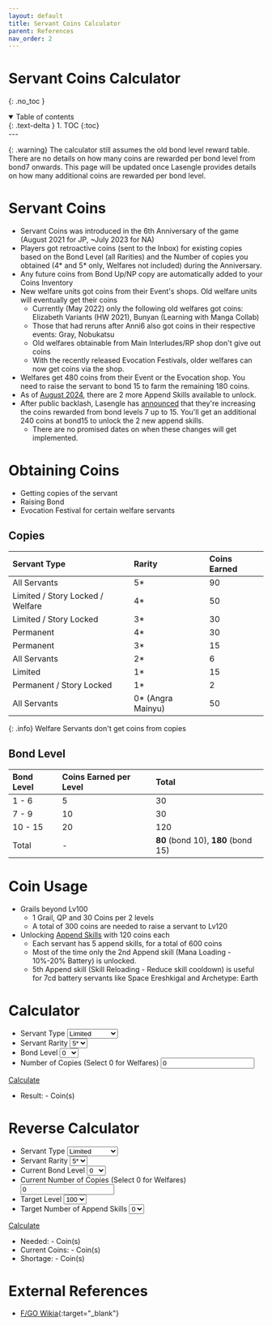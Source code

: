 ```yaml
---
layout: default
title: Servant Coins Calculator
parent: References
nav_order: 2
---
```


# Servant Coins Calculator
{: .no_toc }

<details open markdown="block">
  <summary>
    Table of contents
  </summary>
  {: .text-delta }
1. TOC
{:toc}
</details>
---

{: .warning}
The calculator still assumes the old bond level reward table. There are no details on how many coins are rewarded per bond level from bond7 onwards. This page will be updated once Lasengle provides details on how many additional coins are rewarded per bond level.  

# Servant Coins
- Servant Coins was introduced in the 6th Anniversary of the game (August 2021 for JP, ~July 2023 for NA)
- Players got retroactive coins (sent to the Inbox) for existing copies based on the Bond Level (all Rarities) and the Number of copies you obtained (4* and 5* only, Welfares not included) during the Anniversary. 
- Any future coins from Bond Up/NP copy are automatically added to your Coins Inventory
- New welfare units got coins from their Event's shops. Old welfare units will eventually get their coins
    - Currently (May 2022) only the following old welfares got coins: Elizabeth Variants (HW 2021), Bunyan (Learning with Manga Collab)
    - Those that had reruns after Anni6 also got coins in their respective events: Gray, Nobukatsu
    - Old welfares obtainable from Main Interludes/RP shop don't give out coins
    - With the recently released Evocation Festivals, older welfares can now get coins via the shop.
- Welfares get 480 coins from their Event or the Evocation shop. You need to raise the servant to bond 15 to farm the remaining 180 coins.
- As of [August 2024](https://news.fate-go.jp/2024/9th_anniversary/), there are 2 more Append Skills available to unlock.
- After public backlash, Lasengle has [announced](https://news.fate-go.jp/2024/0805vcbsdj/) that they're increasing the coins rewarded from bond levels 7 up to 15. You'll get an additional 240 coins at bond15 to unlock the 2 new append skills.
    - There are no promised dates on when these changes will get implemented. 

# Obtaining Coins

- Getting copies of the servant
- Raising Bond
- Evocation Festival for certain welfare servants

## Copies

| Servant Type                     | Rarity | Coins Earned |
|:---------------------------------| :-- | :-- |
| All Servants                     | 5* | 90 |
| Limited / Story Locked / Welfare | 4* | 50 |
| Limited / Story Locked           | 3* | 30 |
| Permanent                        | 4* | 30 |
| Permanent                        | 3* | 15 |
| All Servants                     | 2* | 6 |
| Limited                          | 1* | 15 |
| Permanent / Story Locked         | 1* | 2 |
| All Servants                     | 0* (Angra Mainyu) | 50 |

{: .info}
Welfare Servants don't get coins from copies

## Bond Level

| Bond Level | Coins Earned per Level | Total |
| :-- | :-- | :-- |
| 1 - 6 | 5 | 30 |
| 7 - 9 | 10 | 30 |
| 10 - 15 | 20 | 120 |
| Total | - | **80** (bond 10), **180** (bond 15) | 

# Coin Usage
- Grails beyond Lv100
    - 1 Grail, QP and 30 Coins per 2 levels
    - A total of 300 coins are needed to raise a servant to Lv120
- Unlocking [Append Skills](https://fategrandorder.fandom.com/wiki/Append_Skills) with 120 coins each
    - Each servant has 5 append skills, for a total of 600 coins
    - Most of the time only the 2nd Append skill (Mana Loading - 10%-20% Battery) is unlocked.
    - 5th Append skill (Skill Reloading - Reduce skill cooldown) is useful for 7cd battery servants like Space Ereshkigal and Archetype: Earth

# Calculator

<form id="calc-coins">
<ul>
<li>
<label for="servant-type">Servant Type</label>
<select name="servant-type" id="servant-type">
    <option value="limited">Limited</option>
    <option value="story">Story Locked</option>
    <option value="permanent">Permanent</option>
</select>
</li>
<li>
<label for="servant-rarity">Servant Rarity</label>
<select name="servant-rarity" id="servant-rarity">
    <option value="5">5*</option>
    <option value="4">4*</option>
    <option value="3">3*</option>
    <option value="2">2*</option>
    <option value="1">1*</option>
    <option value="0">0*</option>
</select>
</li>
<li>
<label for="bond-level">Bond Level</label>
  <select name="bond-level" id="bond-level">
    <option value="15">15</option>
    <option value="14">14</option>
    <option value="13">13</option>
    <option value="12">12</option>
    <option value="11">11</option>
    <option value="10">10</option>
    <option value="9">9</option>
    <option value="8">8</option>
    <option value="7">7</option>
    <option value="6">6</option>
    <option value="5">5</option>
    <option value="4">4</option>
    <option value="3">3</option>
    <option value="2">2</option>
    <option value="1">1</option>
    <option value="0" selected="selected">0</option>
</select>
</li>
<li>
<label for="copies">Number of Copies (Select 0 for Welfares)</label>
<input name="copies" id="copies" type="number" min="0" value="0"/>
</li>
</ul>

<a href="javascript:calculateCoins('#calc-coins', '#coins-result-value')" class="btn">Calculate</a>

<ul>
<li id="calc-coins-result">
Result: <span id="coins-result-value">-</span> Coin(s)
</li>
</ul>

</form>

# Reverse Calculator
<form id="calc-coins-rev">
<ul>
<li>
<label for="rev-servant-type">Servant Type</label>
<select name="servant-type" id="rev-servant-type">
    <option value="limited">Limited</option>
    <option value="story">Story Locked</option>
    <option value="permanent">Permanent</option>
</select>
</li>
<li>
<label for="rev-servant-rarity">Servant Rarity</label>
<select name="servant-rarity" id="rev-servant-rarity">
    <option value="5">5*</option>
    <option value="4">4*</option>
    <option value="3">3*</option>
    <option value="2">2*</option>
    <option value="1">1*</option>
    <option value="0">0*</option>
</select>
</li>
<li>
<label for="rev-bond-level">Current Bond Level</label>
  <select name="bond-level" id="rev-bond-level">
    <option value="15">15</option>
    <option value="14">14</option>
    <option value="13">13</option>
    <option value="12">12</option>
    <option value="11">11</option>
    <option value="10">10</option>
    <option value="9">9</option>
    <option value="8">8</option>
    <option value="7">7</option>
    <option value="6">6</option>
    <option value="5">5</option>
    <option value="4">4</option>
    <option value="3">3</option>
    <option value="2">2</option>
    <option value="1">1</option>
    <option value="0" selected="selected">0</option>
</select>
</li>
<li>
<label for="rev-copies">Current Number of Copies (Select 0 for Welfares)</label>
<input name="copies" id="rev-copies" type="number" min="0" value="0"/>
</li>
<li>
<label for="target-level">Target Level</label>
  <select name="target-level" id="target-level">
    <option value="0">100</option>
    <option value="1">102</option>
    <option value="2">104</option>
    <option value="3">106</option>
    <option value="4">108</option>
    <option value="5">110</option>
    <option value="6">112</option>
    <option value="7">114</option>
    <option value="8">116</option>
    <option value="9">118</option>
    <option value="10">120</option>
  </select>
</li>
<li>
<label for="target-append">Target Number of Append Skills</label>
  <select name="target-append" id="target-append">
    <option value="0">0</option>
    <option value="1">1</option>
    <option value="2">2</option>
    <option value="3">3</option>
    <option value="4">4</option>
    <option value="5">5</option>
  </select>
</li>
</ul>

<a href="javascript:reverseCalculateCoins('#calc-coins-rev', '#rev-coins-needed-value', '#rev-coins-result-value', '#rev-calc-coins-deficit')" class="btn">Calculate</a>

<ul>
<li id="rev-calc-coins-needed">
Needed: <span id="rev-coins-needed-value">-</span> Coin(s)
</li>
<li id="rev-calc-coins-result">
Current Coins: <span id="rev-coins-result-value">-</span> Coin(s)
</li>
<li id="rev-calc-coins-deficit">Shortage: - Coin(s)</li>
</ul>

</form>

# External References
- [F/GO Wikia](https://fategrandorder.fandom.com/wiki/Servant_Coin){:target="_blank"}


<script>
function calculateCoins(formId, resultId) {
  const form = new FormData(document.querySelector(formId));
  let svtType = form.get('servant-type');
  let svtRarity = form.get('servant-rarity');
  let bond = form.get('bond-level');
  let copies = form.get('copies');

  let total = 0;

  total += rarityLookup[svtType][svtRarity] * parseInt(copies);
  total += bondLevel[parseInt(bond)];
  
  document.querySelector(resultId).innerText = total;
}

function reverseCalculateCoins(formId, neededId, resultId, deficitId) {
  const form = new FormData(document.querySelector(formId));
  let svtType = form.get('servant-type');
  let svtRarity = form.get('servant-rarity');
  let bond = parseInt(form.get('bond-level'));
  let copies = parseInt(form.get('copies'));
  let level = parseInt(form.get('target-level'));
  let append = parseInt(form.get('target-append'));

  let perCopy = rarityLookup[svtType][svtRarity];
  let bondCoins = bondLevel[bond];

  let total = 0;

  total += perCopy * copies;
  total += bondCoins;
  
  document.querySelector(resultId).innerText = total;

  let needed = 0;
  needed += level * 30;
  needed += append * 120;

  document.querySelector(neededId).innerText = needed;

  let deficit = needed - total;

  if (deficit < 0) {
    deficit = 0;
  }

  let availableCoinsFromBond15 = bondLevel[15] - bondCoins;
  let availableCoinsFromBond10 = bondLevel[10] - bondCoins;

  let bondText = '<ul><li>Coins available from remaining bond levels: ';
  bondText += '<ul><li>Bond 10: ' + (availableCoinsFromBond10 > 0 ? availableCoinsFromBond10 + ' Coin(s) ' : '0 Coin(s) ') + '</li>';
  bondText += '<li>Bond 15: ' + (availableCoinsFromBond15 > 0 ? availableCoinsFromBond15 + ' Coin(s) ' : '0 Coin(s) ') + '</li></ul>';
  bondText += '</li></ul>';

  let copiesNeededNoBond = Math.max(Math.ceil(deficit / perCopy), 0);
  let copiesNeededBond10 = Math.max(Math.ceil((deficit - availableCoinsFromBond10) / perCopy), 0);
  let copiesNeededBond15 = Math.max(Math.ceil((deficit - availableCoinsFromBond15) / perCopy), 0);

  let copiesText = '<ul><li>How many more Copies you shoud roll (' + perCopy + ' Coin(s) per copy)';
  copiesText += '<ul><li>At Same Bond Level: ' + copiesNeededNoBond + ' Copies</li>';
  copiesText += '<li>At Bond 10: ' + copiesNeededBond10 + ' Copies</li>';
  copiesText += '<li>At Bond 15: ' + copiesNeededBond15 + ' Copies</ul>';
  copiesText += '</li></ul>';

  document.querySelector(deficitId).innerHTML = 'Shortage: ' + deficit + ' Coin(s)' + bondText + copiesText;
}

const rarityLookup = {
  'limited' : {
    '5' : 90,
    '4' : 50,
    '3' : 30,
    '2' : 6,
    '1' : 2,
    '0' : 50
  },
  'story' : {
    '5' : 90,
    '4' : 50,
    '3' : 30,
    '2' : 6,
    '1' : 2,
    '0' : 50
  },
  'permanent' : {
    '5' : 90,
    '4' : 30,
    '3' : 15,
    '2' : 6,
    '1' : 2,
    '0' : 50
  }
};

const bondLevel = [0, 5, 10, 15, 20, 25, 30, 40, 50, 60, 80, 100, 120, 140, 160, 180];
</script>
